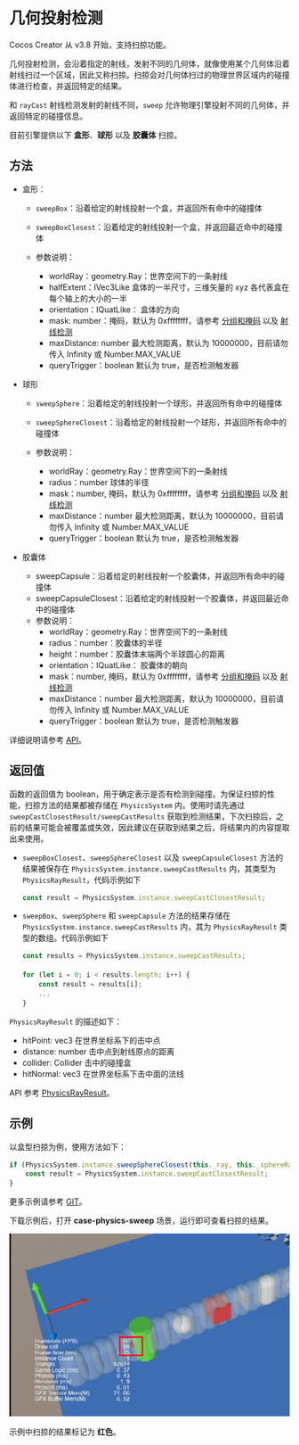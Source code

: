 # 几何投射检测

Cocos Creator 从 v3.8 开始，支持扫掠功能。

几何投射检测，会沿着指定的射线，发射不同的几何体，就像使用某个几何体沿着射线扫过一个区域，因此又称扫掠。扫掠会对几何体扫过的物理世界区域内的碰撞体进行检查，并返回特定的结果。

和 `rayCast` 射线检测发射的射线不同，`sweep` 允许物理引擎投射不同的几何体，并返回特定的碰撞信息。

目前引擎提供以下 **盒形**、**球形** 以及 **胶囊体** 扫掠。

## 方法

- 盒形：
    - `sweepBox`：沿着给定的射线投射一个盒，并返回所有命中的碰撞体
    - `sweepBoxClosest`：沿着给定的射线投射一个盒，并返回最近命中的碰撞体

    - 参数说明：

        - worldRay：geometry.Ray：世界空间下的一条射线
        - halfExtent：IVec3Like 盒体的一半尺寸，三维矢量的 xyz 各代表盒在每个轴上的大小的一半
        - orientation：IQuatLike： 盒体的方向
        - mask: number：掩码，默认为 0xffffffff，请参考 [分组和掩码](./physics-group-mask.md) 以及 [射线检测](./physics-raycast.md)
        - maxDistance: number 最大检测距离，默认为 10000000，目前请勿传入 Infinity 或 Number.MAX_VALUE
        - queryTrigger：boolean 默认为 true，是否检测触发器

- 球形
    - `sweepSphere`：沿着给定的射线投射一个球形，并返回所有命中的碰撞体
    - `sweepSphereClosest`：沿着给定的射线投射一个球形，并返回所有命中的碰撞体

    - 参数说明：
        - worldRay：geometry.Ray：世界空间下的一条射线
        - radius：number 球体的半径
        - mask：number, 掩码，默认为 0xffffffff，请参考 [分组和掩码](./physics-group-mask.md) 以及 [射线检测](./physics-raycast.md)
        - maxDistance：number 最大检测距离，默认为 10000000，目前请勿传入 Infinity 或 Number.MAX_VALUE
        - queryTrigger：boolean 默认为 true，是否检测触发器

- 胶囊体
    - sweepCapsule：沿着给定的射线投射一个胶囊体，并返回所有命中的碰撞体
    - sweepCapsuleClosest：沿着给定的射线投射一个胶囊体，并返回最近命中的碰撞体
    - 参数说明：
        - worldRay：geometry.Ray：世界空间下的一条射线
        - radius：number：胶囊体的半径
        - height：number：胶囊体末端两个半球圆心的距离
        - orientation：IQuatLike： 胶囊体的朝向
        - mask：number, 掩码，默认为 0xffffffff，请参考 [分组和掩码](./physics-group-mask.md) 以及 [射线检测](./physics-raycast.md)
        - maxDistance：number 最大检测距离，默认为 10000000，目前请勿传入 Infinity 或 Number.MAX_VALUE
        - queryTrigger：boolean 默认为 true，是否检测触发器

详细说明请参考 [API](__APIDOC__/zh/class/PhysicsSystem)。

## 返回值

函数的返回值为 boolean，用于确定表示是否有检测到碰撞。为保证扫掠的性能，扫掠方法的结果都被存储在 `PhysicsSystem` 内。使用时请先通过 `sweepCastClosestResult/sweepCastResults` 获取到检测结果，下次扫掠后，之前的结果可能会被覆盖或失效，因此建议在获取到结果之后，将结果内的内容提取出来使用。

- `sweepBoxClosest`、`sweepSphereClosest` 以及 `sweepCapsuleClosest` 方法的结果被保存在 `PhysicsSystem.instance.sweepCastResults` 内，其类型为 `PhysicsRayResult`，代码示例如下

  ```ts
  const result = PhysicsSystem.instance.sweepCastClosestResult;
  ```

- `sweepBox`、`sweepSphere` 和 `sweepCapsule` 方法的结果存储在 `PhysicsSystem.instance.sweepCastResults` 内，其为 `PhysicsRayResult` 类型的数组。代码示例如下

    ```ts
    const results = PhysicsSystem.instance.sweepCastResults;

    for (let i = 0; i < results.length; i++) {
        const result = results[i];
        ...
    }
    ```

`PhysicsRayResult` 的描述如下：

- hitPoint: vec3 在世界坐标系下的击中点
- distance: number 击中点到射线原点的距离
- collider: Collider 击中的碰撞盒
- hitNormal: vec3 在世界坐标系下击中面的法线

API 参考 [PhysicsRayResult](__APIDOC__/zh/class/PhysicsRayResult)。

## 示例

以盒型扫掠为例，使用方法如下：

```ts
if (PhysicsSystem.instance.sweepSphereClosest(this._ray, this._sphereRadius * this._scale, this._mask, this._maxDistance, this._queryTrigger)) {
    const result = PhysicsSystem.instance.sweepCastClosestResult;
}
```

更多示例请参考 [GIT](https://github.com/cocos/cocos-example-projects/tree/master/physics-3d)。

下载示例后，打开 **case-physics-sweep** 场景，运行即可查看扫掠的结果。

![sweep.jpg](./img/sweep.jpg)

示例中扫掠的结果标记为 **红色**。
